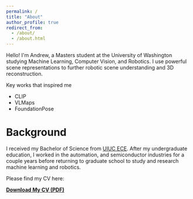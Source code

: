 ```yaml
---
permalink: /
title: "About"
author_profile: true
redirect_from: 
  - /about/
  - /about.html
---
```


Hello! I'm Andrew, a Masters student at the University of Washington studying Machine Learning, Computer Vision, and Robotics. I use powerful scene representations to further robotic scene understanding and 3D reconstruction.

Key works that inspired me
- CLIP
- VLMaps
- FoundationPose


Background
======
I received my Bachelor of Science from [UIUC ECE](https://ece.illinois.edu/). After my undergraduate education, I worked in the automation, and semiconductor industries for a couple years before returning to graduate school to study and research machine learning and robotics.


Please find my CV here:

[**Download My CV (PDF)**](/assets/24cv.pdf)
